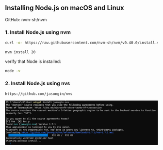 ## Installing Node.js on macOS and Linux

GitHub: nvm-sh/nvm

### 1. Install Node.js using nvm
   
```bash
curl -o- htt‌ps://raw.githubusercontent.com/nvm-sh/nvm/v0.40.0/install.sh | bash
```

```bash
nvm install 20
```

verify that Node is installed:
```bash
node -v
```



### 2. Install Node.js using nvs
```bash
https://github.com/jasongin/nvs
```

![alt text](image.png)